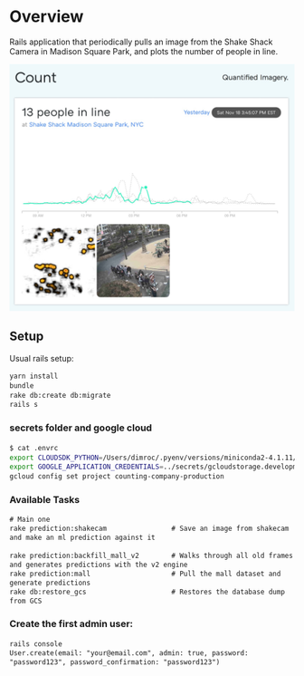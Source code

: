 # Overview

Rails application that periodically pulls an image from the Shake Shack Camera
in Madison Square Park, and plots the number of people in line.

![Shake Shack Chart](readmeimages/countalpha.png)

## Setup

Usual rails setup:

```bash
yarn install
bundle
rake db:create db:migrate
rails s
```

### secrets folder and google cloud

```bash
$ cat .envrc
export CLOUDSDK_PYTHON=/Users/dimroc/.pyenv/versions/miniconda2-4.1.11/bin/python2
export GOOGLE_APPLICATION_CREDENTIALS=../secrets/gcloudstorage.development.json
gcloud config set project counting-company-production
```

### Available Tasks

```
# Main one
rake prediction:shakecam                # Save an image from shakecam and make an ml prediction against it

rake prediction:backfill_mall_v2        # Walks through all old frames and generates predictions with the v2 engine
rake prediction:mall                    # Pull the mall dataset and generate predictions
rake db:restore_gcs                     # Restores the database dump from GCS
```

### Create the first admin user:

```
rails console
User.create(email: "your@email.com", admin: true, password: "password123", password_confirmation: "password123")
```
